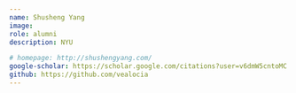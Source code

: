 ```yaml
---
name: Shusheng Yang
image:
role: alumni
description: NYU

# homepage: http://shushengyang.com/
google-scholar: https://scholar.google.com/citations?user=v6dmW5cntoMC
github: https://github.com/vealocia
---
```

